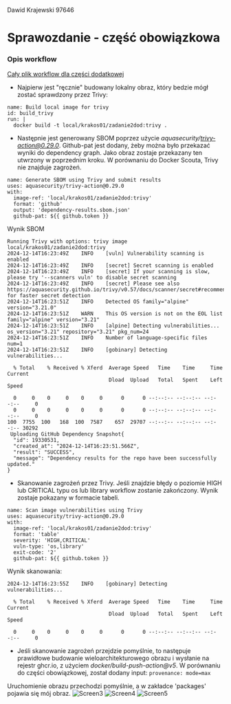 Dawid Krajewski 97646

# Sprawozdanie - część obowiązkowa

### Opis workflow
[Cały plik workflow dla części dodatkowej](.github/workflows/gha_Zadanie2_dodatkowe.yaml)

- Najpierw jest "ręcznie" budowany lokalny obraz, który bedzie mógł zostać sprawdzony przez Trivy:
```
name: Build local image for trivy
id: build_trivy
run: |
  docker build -t local/krakos01/zadanie2dod:trivy .
```

- Następnie jest generowany SBOM poprzez użycie <i>aquasecurity/trivy-action@0.29.0</i>. Github-pat jest dodany, żeby można było przekazać wyniki do dependency graph. Jako obraz zostaje przekazany ten utwrzony w poprzednim kroku. W porównaniu do Docker Scouta, Trivy nie znajduje zagrożeń.
```
name: Generate SBOM using Trivy and submit results
uses: aquasecurity/trivy-action@0.29.0
with:
  image-ref: 'local/krakos01/zadanie2dod:trivy'
  format: 'github'
  output: 'dependency-results.sbom.json'
  github-pat: ${{ github.token }}
```

Wynik SBOM
```
Running Trivy with options: trivy image local/krakos01/zadanie2dod:trivy
2024-12-14T16:23:49Z	INFO	[vuln] Vulnerability scanning is enabled
2024-12-14T16:23:49Z	INFO	[secret] Secret scanning is enabled
2024-12-14T16:23:49Z	INFO	[secret] If your scanning is slow, please try '--scanners vuln' to disable secret scanning
2024-12-14T16:23:49Z	INFO	[secret] Please see also https://aquasecurity.github.io/trivy/v0.57/docs/scanner/secret#recommendation for faster secret detection
2024-12-14T16:23:51Z	INFO	Detected OS	family="alpine" version="3.21.0"
2024-12-14T16:23:51Z	WARN	This OS version is not on the EOL list	family="alpine" version="3.21"
2024-12-14T16:23:51Z	INFO	[alpine] Detecting vulnerabilities...	os_version="3.21" repository="3.21" pkg_num=24
2024-12-14T16:23:51Z	INFO	Number of language-specific files	num=1
2024-12-14T16:23:51Z	INFO	[gobinary] Detecting vulnerabilities...

  % Total    % Received % Xferd  Average Speed   Time    Time     Time  Current
                                 Dload  Upload   Total   Spent    Left  Speed

  0     0    0     0    0     0      0      0 --:--:-- --:--:-- --:--:--     0
  0     0    0     0    0     0      0      0 --:--:-- --:--:-- --:--:--     0
100  7755  100   168  100  7587    657  29707 --:--:-- --:--:-- --:--:-- 30292
 Uploading GitHub Dependency Snapshot{
  "id": 19330531,
  "created_at": "2024-12-14T16:23:51.566Z",
  "result": "SUCCESS",
  "message": "Dependency results for the repo have been successfully updated."
}
```

- Skanowanie zagrożeń przez Trivy. Jeśli znajdzie błędy o poziomie HIGH lub CRITICAL typu os lub library workflow zostanie zakończony. Wynik zostaje pokazany w formacie tabeli. <br> 
```
name: Scan image vulnerabilities using Trivy
uses: aquasecurity/trivy-action@0.29.0
with:
  image-ref: 'local/krakos01/zadanie2dod:trivy'
  format: 'table'
  severity: 'HIGH,CRITICAL'
  vuln-type: 'os,library'
  exit-code: '2'
  github-pat: ${{ github.token }}
```

Wynik skanowania:
```
2024-12-14T16:23:55Z	INFO	[gobinary] Detecting vulnerabilities...

  % Total    % Received % Xferd  Average Speed   Time    Time     Time  Current
                                 Dload  Upload   Total   Spent    Left  Speed

  0     0    0     0    0     0      0      0 --:--:-- --:--:-- --:--:--     0
```

- Jeśli skanowanie zagrożeń przejdzie pomyślnie, to następuje prawidłowe budowanie wieloarchitekturowego obrazu i wysłanie na rejestr ghcr.io, z użyciem <i>docker/build-push-action@v5</i>. W porównaniu do części obowiązkowej, został dodany input: ``` provenance: mode=max ```

Uruchomienie obrazu przechodzi pomyślnie, a w zakładce 'packages' pojawia się mój obraz.
![Screen3](https://github.com/user-attachments/assets/a2ca61b5-d608-46fe-b0ab-b13a6bceb360)
![Screen4](https://github.com/user-attachments/assets/a44e02f4-34cb-467b-87ad-12eac882b8f8)
![Screen5](https://github.com/user-attachments/assets/28aeae4e-aaba-419f-a919-48e846dc1730)
